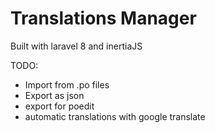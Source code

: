 # Translations Manager

Built with laravel 8 and inertiaJS


TODO:

 - Import from .po files
 - Export as json
 - export for poedit
 - automatic translations with google translate
